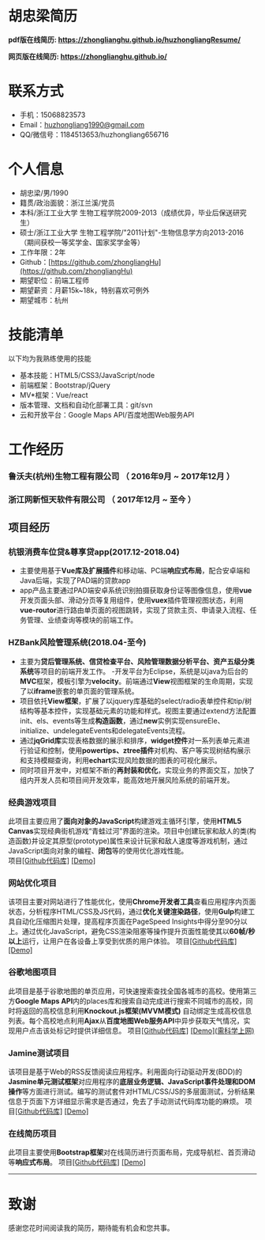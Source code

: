 # 胡忠梁简历

**pdf版在线简历: https://zhonglianghu.github.io/huzhongliangResume/**

**网页版在线简历: https://zhonglianghu.github.io/**

# 联系方式

- 手机：15068823573
- Email：huzhongliang1990@gmail.com 
- QQ/微信号：1184513653/huzhongliang656716


# 个人信息

 - 胡忠梁/男/1990 
 - 籍贯/政治面貌：浙江兰溪/党员
 - 本科/浙江工业大学 生物工程学院2009-2013（成绩优异，毕业后保送研究生）
 - 硕士/浙江工业大学 生物工程学院/"2011计划"-生物信息学方向2013-2016（期间获校一等奖学金、国家奖学金等）
 - 工作年限：2年
 - Github：[https://github.com/zhongliangHu](https://github.com/zhongliangHu)
 - 期望职位：前端工程师
 - 期望薪资：月薪15k~18k，特别喜欢可例外
 - 期望城市：杭州

# 技能清单
以下均为我熟练使用的技能

- 基本技能：HTML5/CSS3/JavaScript/node
- 前端框架：Bootstrap/jQuery
- MV\*框架：Vue/react
- 版本管理、文档和自动化部署工具：git/svn
- 云和开放平台：Google Maps API/百度地图Web服务API

# 工作经历

###  鲁沃夫(杭州)生物工程有限公司 （ 2016年9月 ~ 2017年12月 ）
###  浙江网新恒天软件有限公司 （ 2017年12月 ~ 至今 ）

## 项目经历
### 杭银消费车位贷&尊享贷app(2017.12-2018.04)
- 主要使用基于**Vue库及扩展插件**和移动端、PC端**响应式布局**，配合安卓端和Java后端，实现了PAD端的贷款app
- app产品主要通过PAD端安卓系统识别拍摄获取身份证等图像信息，使用**vue**开发页面头部、滑动分页等复用组件，使用**vuex**插件管理视图状态，利用**vue-routor**进行路由单页面的视图跳转，实现了贷款主页、申请录入流程、任务管理、业绩查询等模块的前端工作。
### HZBank风险管理系统(2018.04-至今)
- 主要为**贷后管理系统、信贷检查平台、风险管理数据分析平台、资产五级分类系统**等项目的前端开发工作。
-开发平台为Eclipse，系统是以java为后台的**MVC**框架，模板引擎为**velocity**。前端通过**View**视图框架的生命周期，实现了以**iframe**嵌套的单页面的管理系统。
- 项目依托**View框架**，扩展了以jquery库基础的select/radio表单控件和tip/树结构等基本控件，实现基础元素的功能和样式。视图主要通过extend方法配置init、els、events等生成**构造函数**，通过**new**实例实现ensureEle、initialize、undelegateEvents和delegateEvents流程。
- 通过**jqGrid库**实现表格数据的展示和排序，**widget控件**对一系列表单元素进行验证和控制，使用**powertips、ztree插件**对机构、客户等实现树结构展示和支持模糊查询，利用**echart**实现风险数据的图表的可视化展示。                        
-  同时项目开发中，对框架不断的**再封装和优化**，实现业务的界面交互，加快了组内开发人员和项目间开发效率，能高效地开展风险系统的前端开发。


### 经典游戏项目
此项目主要应用了**面向对象的JavaScript**构建游戏主循环引擎，使用**HTML5 Canvas**实现经典街机游戏“青蛙过河”界面的渲染。项目中创建玩家和敌人的类(构造函数)并设定其原型(prototype)属性来设计玩家和敌人速度等游戏机制，通过JavaScript面向对象的编程、**闭包**等的使用优化游戏性能。   
项目[\[Github代码库\]](https://github.com/zhongliangHu/Arcade-Game)    [ \[Demo\]](https://zhonglianghu.github.io/Arcade-Game/)


### 网站优化项目 
该项目主要对网站进行了性能优化，使用**Chrome开发者工具**查看应用程序内页面状态，分析程序HTML/CSS及JS代码，通过**优化关键渲染路径**，使用**Gulp**构建工具自动化压缩图片处理，提高程序页面在PageSpeed Insights中得分至90分以上。通过优化JavaScript，避免CSS渲染阻塞等操作提升页面性能使其以**60帧/秒以上**运行，让用户在各设备上享受到优质的用户体验。
项目[\[Github代码库\]](https://github.com/zhongliangHu/Website-Performance-Optimization)  [ \[Demo\]](https://zhonglianghu.github.io/Website-Performance-Optimization/)

### 谷歌地图项目
此项目是基于谷歌地图的单页应用，可快速搜索查找全国各城市的高校。使用第三方**Google Maps API**内的places库和搜索自动完成进行搜索不同城市的高校，同时将返回的高校信息利用**Knockout.js框架(MVVM模式)** 自动绑定生成高校信息列表。每个高校地点利用**Ajax**从**百度地图Web服务API**中异步获取天气情况，实现用户点击该处标记时提供详细信息。
项目[\[Github代码库\]](https://github.com/zhongliangHu/neighborhood-map-program) [\[Demo\]\(需科学上网\)](https://zhonglianghu.github.io/neighborhood-map-program/)

### Jamine测试项目 
该项目是基于Web的RSS反馈阅读应用程序。利用面向行动驱动开发(BDD)的**Jasmine单元测试框架**对应用程序的**底层业务逻辑、JavaScript事件处理和DOM操作**等方面进行测试。编写的测试套件对HTML/CSS/JS的多层面测试，分析结果信息于页面下方详细显示需求是否通过，免去了手动测试代码库功能的麻烦。
项目[\[Github代码库\]](https://github.com/zhongliangHu/Feed-Reader-Testing) [\[Demo\]](https://zhonglianghu.github.io/Feed-Reader-Testing/)

### 在线简历项目 
此项目主要使用**Bootstrap框架**对在线简历进行页面布局，完成导航栏、首页滑动等**响应式布局**。 
项目[\[Github代码库\]](https://github.com/zhongliangHu/zhongliangHu.github.io) [\[Demo\]](https://zhonglianghu.github.io/)

---     
# 致谢
感谢您花时间阅读我的简历，期待能有机会和您共事。
